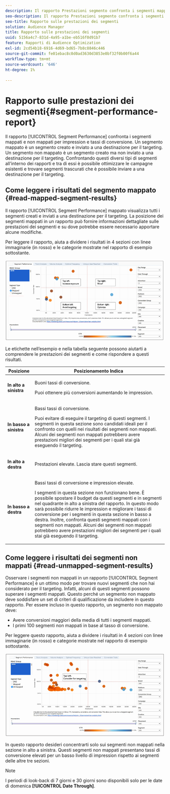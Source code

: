 ```yaml
---
description: Il rapporto Prestazioni segmento confronta i segmenti mappati e non mappati in base a impression e tassi di conversione. Un segmento mappato è un segmento creato e inviato a una destinazione per il targeting. Un segmento non mappato è un segmento creato ma non inviato a una destinazione per il targeting. Confrontando questi diversi tipi di segmenti all’interno dei rapporti e tra di essi è possibile ottimizzare le campagne esistenti e trovare segmenti trascurati che è possibile inviare a una destinazione per il targeting.
seo-description: Il rapporto Prestazioni segmento confronta i segmenti mappati e non mappati in base a impression e tassi di conversione. Un segmento mappato è un segmento creato e inviato a una destinazione per il targeting. Un segmento non mappato è un segmento creato ma non inviato a una destinazione per il targeting. Confrontando questi diversi tipi di segmenti all’interno dei rapporti e tra di essi è possibile ottimizzare le campagne esistenti e trovare segmenti trascurati che è possibile inviare a una destinazione per il targeting.
seo-title: Rapporto sulle prestazioni dei segmenti
solution: Audience Manager
title: Rapporto sulle prestazioni dei segmenti
uuid: 5156a4c7-831d-4a95-a1be-eb516f0d91b7
feature: Rapporti di Audience Optimization
exl-id: 2cd54b18-6916-4d69-bd65-7b8c8846c446
source-git-commit: fe01ebac8c0d0ad3630d3853e0bf32f0b00f6a44
workflow-type: tm+mt
source-wordcount: '646'
ht-degree: 1%

---
```


# Rapporto sulle prestazioni dei segmenti{#segment-performance-report}

Il rapporto [!UICONTROL Segment Performance] confronta i segmenti mappati e non mappati per impression e tassi di conversione. Un segmento mappato è un segmento creato e inviato a una destinazione per il targeting. Un segmento non mappato è un segmento creato ma non inviato a una destinazione per il targeting. Confrontando questi diversi tipi di segmenti all’interno dei rapporti e tra di essi è possibile ottimizzare le campagne esistenti e trovare segmenti trascurati che è possibile inviare a una destinazione per il targeting.

## Come leggere i risultati del segmento mappato {#read-mapped-segment-results}

Il rapporto [!UICONTROL Segment Performance] mappato visualizza tutti i segmenti creati e inviati a una destinazione per il targeting. La posizione dei segmenti mappati in un rapporto può fornire informazioni dettagliate sulle prestazioni dei segmenti e su dove potrebbe essere necessario apportare alcune modifiche.

Per leggere il rapporto, aiuta a dividere i risultati in 4 sezioni con linee immaginarie (in rosso) e le categorie mostrate nel rapporto di esempio sottostante.

![](assets/mapped-segment-performance.png)

Le etichette nell’esempio e nella tabella seguente possono aiutarti a comprendere le prestazioni dei segmenti e come rispondere a questi risultati.

<table id="table_A29253B30DFA4CD7B3B7C320DE0BDEA4"> 
 <thead> 
  <tr> 
   <th colname="col1" class="entry"> Posizione </th> 
   <th colname="col2" class="entry"> Posizionamento Indica </th> 
  </tr> 
 </thead>
 <tbody> 
  <tr> 
   <td colname="col1"> <p> <b>In alto a sinistra</b> </p> </td> 
   <td colname="col2"> <p>Buoni tassi di conversione. </p> <p>Puoi ottenere più conversioni aumentando le impression. </p> </td> 
  </tr> 
  <tr> 
   <td colname="col1"> <p> <b>In basso a sinistra</b> </p> </td> 
   <td colname="col2"> <p>Bassi tassi di conversione. </p> <p>Puoi evitare di eseguire il targeting di questi segmenti. I segmenti in questa sezione sono candidati ideali per il confronto con quelli nei risultati dei segmenti non mappati. Alcuni dei segmenti non mappati potrebbero avere prestazioni migliori dei segmenti per i quali stai già eseguendo il targeting. </p> </td> 
  </tr> 
  <tr> 
   <td colname="col1"> <p> <b>In alto a destra</b> </p> </td> 
   <td colname="col2"> <p>Prestazioni elevate. Lascia stare questi segmenti. </p> </td> 
  </tr> 
  <tr> 
   <td colname="col1"> <p> <b>In basso a destra</b> </p> </td> 
   <td colname="col2"> <p>Bassi tassi di conversione e impression elevate. </p> <p>I segmenti in questa sezione non funzionano bene. È possibile spostare il budget da questi segmenti e in segmenti nel quadrante in alto a sinistra del rapporto. In questo modo sarà possibile ridurre le impression e migliorare i tassi di conversione per i segmenti in questa sezione in basso a destra. Inoltre, confronta questi segmenti mappati con i segmenti non mappati. Alcuni dei segmenti non mappati potrebbero avere prestazioni migliori dei segmenti per i quali stai già eseguendo il targeting. </p> </td> 
  </tr> 
 </tbody> 
</table>

## Come leggere i risultati dei segmenti non mappati {#read-unmapped-segment-results}

Osservare i segmenti non mappati in un rapporto [!UICONTROL Segment Performance] è un ottimo modo per trovare nuovi segmenti che non hai considerato per il targeting. Infatti, alcuni di questi segmenti possono superare i segmenti mappati. Questo perché un segmento non mappato deve soddisfare un set di criteri di qualificazione da includere in questo rapporto. Per essere incluso in questo rapporto, un segmento non mappato deve:

* Avere conversioni maggiori della media di tutti i segmenti mappati.
* I primi 100 segmenti non mappati in base al tasso di conversione.

Per leggere questo rapporto, aiuta a dividere i risultati in 4 sezioni con linee immaginarie (in rosso) e categorie mostrate nel rapporto di esempio sottostante.

![](assets/unmapped-segment-performance.png)

In questo rapporto desideri concentrarti solo sui segmenti non mappati nella sezione in alto a sinistra. Questi segmenti non mappati presentano tassi di conversione elevati per un basso livello di impression rispetto ai segmenti delle altre tre sezioni.

>[!NOTE]
>
>I periodi di look-back di 7 giorni e 30 giorni sono disponibili solo per le date di domenica **[!UICONTROL Date Through]**.
